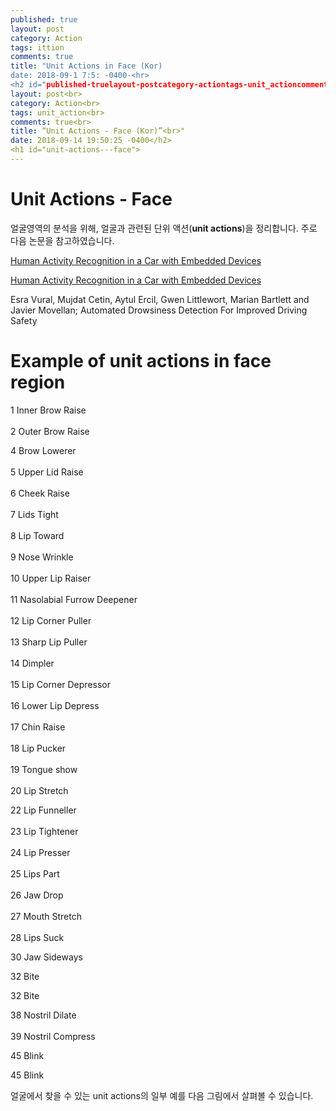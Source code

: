 ```yaml
---
published: true
layout: post
category: Action
tags: ittion
comments: true
title: "Unit Actions in Face (Kor)
date: 2018-09-1 7:5: -0400-<hr>
<h2 id="published-truelayout-postcategory-actiontags-unit_actioncomments-truetitle-unit-actions---face-kordate-2018-09-14-195025--0400">published: true<br>
layout: post<br>
category: Action<br>
tags: unit_action<br>
comments: true<br>
title: “Unit Actions - Face (Kor)”<br>"
date: 2018-09-14 19:50:25 -0400</h2>
<h1 id="unit-actions---face">
---
```


# Unit Actions - Face</h1>
<p>

얼굴영역의 분석을 위해, 얼굴과 관련된 단위 액션(<strong>**unit actions</strong>**)을 정리합니다. 주로 다음 논문을 참고하였습니다.</p>
<p><a href="https://lajc.epn.edu.ec/index.php/LAJC/article/download/88/50">Human Activity Recognition in a Car with Embedded Devices</a></p>
<p>

[Human Activity Recognition in a Car with Embedded Devices](https://lajc.epn.edu.ec/index.php/LAJC/article/download/88/50)

Esra Vural, Mujdat Cetin, Aytul Ercil, Gwen Littlewort, Marian Bartlett and Javier Movellan; Automated Drowsiness Detection For Improved Driving Safety</p>
<h1 id="example-of-unit-actions-in-face-region">

# Example of unit actions in face region</h1>
<p>

1 Inner Brow Raise<br>  
2 Outer Brow Raise</p>
<p>

4 Brow Lowerer<br>  
5 Upper Lid Raise<br>  
6 Cheek Raise<br>  
7 Lids Tight<br>  
8 Lip Toward<br>  
9 Nose Wrinkle<br>  
10 Upper Lip Raiser<br>  
11 Nasolabial Furrow Deepener<br>  
12 Lip Corner Puller<br>  
13 Sharp Lip Puller<br>  
14 Dimpler<br>  
15 Lip Corner Depressor<br>  
16 Lower Lip Depress<br>  
17 Chin Raise<br>  
18 Lip Pucker<br>  
19 Tongue show<br>  
20 Lip Stretch</p>
<p>

22 Lip Funneller<br>  
23 Lip Tightener<br>  
24 Lip Presser<br>  
25 Lips Part<br>  
26 Jaw Drop<br>  
27 Mouth Stretch<br>  
28 Lips Suck</p>
<p>

30 Jaw Sideways</p>
<p>32 Bite</p>
<p>

32 Bite

38 Nostril Dilate<br>  
39 Nostril Compress</p>
<p>45 Blink</p>
<p>

45 Blink

얼굴에서 찾을 수 있는 unit actions의 일부 예를 다음 그림에서 살펴볼 수 있습니다.</p>

<!--stackedit_data:
eyJoaXN0b3J5IjpbODc0MDUzODkyXX0=
-->